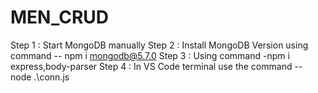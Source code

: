 # MEN_CRUD

Step 1 : Start MongoDB manually
Step 2 : Install MongoDB Version using command -- npm i mongodb@5.7.0
Step 3 : Using command 
            -npm i express,body-parser
Step 4 : In VS Code terminal use the command -- node .\conn.js
